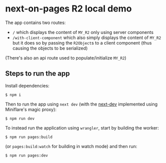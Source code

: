 # next-on-pages R2 local demo

The app contains two routes:
 - `/` which displays the content of `MY_R2` only using server components
 - `/with-client-component` which also simply displays the content of `MY_R2` but it does so by passing the `R2Object`s to a client component (thus causing the objects to be serialized)

(There's also an api route used to populate/initialize `MY_R2`)

## Steps to run the app

Install dependencies:
```
$ npm i
```

Then to run the app using `next dev` (with the [next-dev](https://github.com/cloudflare/next-on-pages/pull/486) implemented using Miniflare's magic proxy):
```
$ npm run dev
```

To instead run the application using `wrangler`, start by building the worker:
```
$ npm run pages:build
```
(or `pages:build:watch` for building in watch mode)
and then run:
```
$ npm run pages:dev
```

